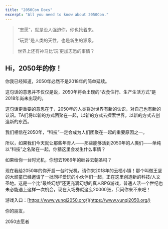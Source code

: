 ```yaml
---
title: "2050Con Docs"
excerpt: "All you need to know about 2050Con."
---
```


> “志愿”，就是没人强迫你，你也抢着来。
>
> “玩耍”是人类的天性，也是新生的源泉。
>
> 世界上还有神马比‘玩’更加志愿的事情？

## Hi，2050年的你！

你我已经知道，2050年必然不是2018年的简单延续。

这句话的意思并不仅仅是说，2050年将会出现的“衣食住行、生产生活方式”是2018年尚未出现的。

这句话更重要的意思在于，2050年的人类将对世界有新的认识，对自己也有新的认识。TA们将以新的方式团聚在一起，以新的方式去探索世界，以新的方式去创造新的东西。

我们相信在2050年，“科技”一定会成为人们团聚在一起的重要原因之一。

所以，如果我们今天就让那些年青人——那些能够活到2050年的人类们——单纯以“科技”之名聚在一起，你猜这里会发生什么事情？

如果给你一台时光机，你想去1986年的硅谷去朝圣吗？

现在我给2050年的你开启一台时光机，请你来2018年的云栖小镇！那个叫做王坚的大顽童已经邀请了一批同样爱玩的小伙伴们一起，正在这里创造新的科技/人文圣地。这是一个比“最终幻想”还更充满幻想的真人RPG游戏，普通人活一个世纪也未必能遇上这样一次机会，现在入场券就这么20000张，只问你来不来吧！

游戏入口：[https://www.yunqi2050.org/](https://www.yunqi2050.org/)

你的朋友，

2050志愿者
